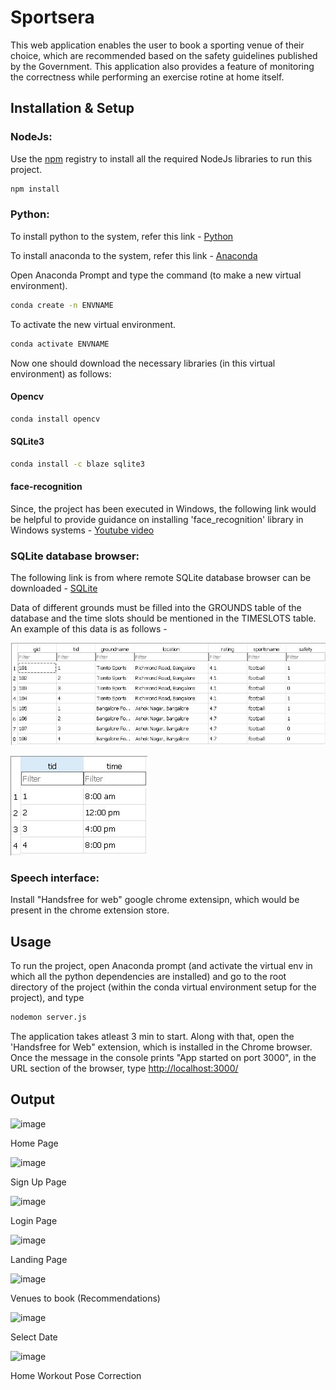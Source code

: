 # Sportsera

This web application enables the user to book a sporting venue of their choice, which are recommended based on the safety guidelines published by the Government. This application also provides a feature of monitoring the correctness while performing an exercise rotine at home itself.
## Installation & Setup

### NodeJs: 
Use the [npm](https://docs.npmjs.com/downloading-and-installing-node-js-and-npm) registry to install all the required NodeJs libraries to run this project.

```bash
npm install
```

### Python:
To install python to the system, refer this link - [Python](https://www.python.org/downloads/)

To install anaconda to the system, refer this link - [Anaconda](https://docs.anaconda.com/anaconda/install/)

Open Anaconda Prompt and type the command (to make a new virtual environment). 

```bash
conda create -n ENVNAME
```

To activate the new virtual environment.

```bash
conda activate ENVNAME
```
Now one should download the necessary libraries (in this virtual environment) as follows:

#### Opencv
```bash
conda install opencv
```

#### SQLite3
```bash
conda install -c blaze sqlite3
```

#### face-recognition
Since, the project has been executed in Windows, the following link would be helpful to provide guidance on installing 'face_recognition' library in Windows systems - [Youtube video](https://youtu.be/xaDJ5xnc8dc)

### SQLite database browser:
The following link is from where remote SQLite database browser can be downloaded - [SQLite](https://sqlitebrowser.org/dl/)

Data of different grounds must be filled into the GROUNDS table of the database and the time slots should be mentioned in the TIMESLOTS table. An example of this data is as follows -

![Alt Text](/public/images/Capture1.JPG)

![Alt Text](/public/images/Capture2.JPG)

### Speech interface:
Install "Handsfree for web" google chrome extensipn, which would be present in the chrome extension store.


## Usage
To run the project, open Anaconda prompt (and activate the virtual env in which all the python dependencies are installed) and go to the root directory of the project (within the conda virtual environment setup for the project), and type
```bash
nodemon server.js
```
The application takes atleast 3 min to start. Along with that, open the 'Handsfree for Web" extension, which is installed in the Chrome browser.
Once the message in the console prints "App started on port 3000", in the URL section of the browser, type [http://localhost:3000/](http://localhost:3000/)


## Output
![image](https://user-images.githubusercontent.com/51831161/156632097-8c5fde36-5e4f-4554-9c3c-390215468ea4.png)

Home Page

![image](https://user-images.githubusercontent.com/51831161/156632432-a8e0f366-6240-4d3f-9fa9-408f7d114a87.png)

Sign Up Page

![image](https://user-images.githubusercontent.com/51831161/156632611-2185f377-d8de-4c52-8e59-3c267130b88f.png)

Login Page

![image](https://user-images.githubusercontent.com/51831161/156632769-d3d1f2f2-052e-418c-b6a5-58000a780d7e.png)

Landing Page

![image](https://user-images.githubusercontent.com/51831161/156632878-8e051f82-ee52-4ba7-a171-8b2795da4b81.png)

Venues to book (Recommendations)

![image](https://user-images.githubusercontent.com/51831161/156632998-e4eb75d0-75bc-43ba-8217-d25bfd98ec57.png)

Select Date

![image](https://user-images.githubusercontent.com/51831161/156633109-b9f67f18-27a0-4341-8ad4-1ebdafd63cbd.png)

Home Workout Pose Correction
